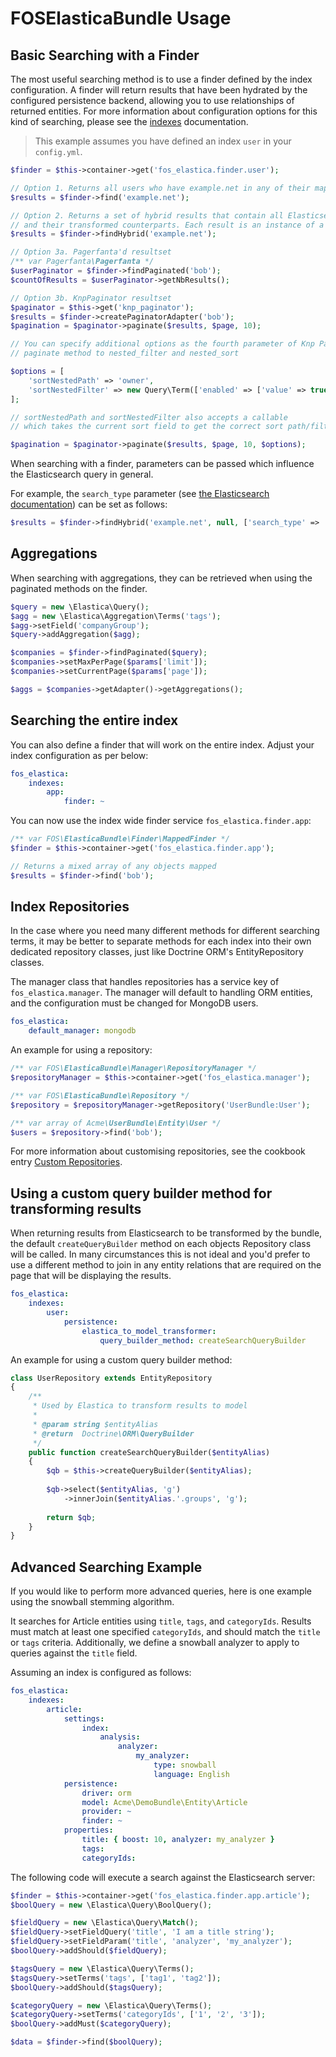 FOSElasticaBundle Usage
=======================

Basic Searching with a Finder
-----------------------------

The most useful searching method is to use a finder defined by the index configuration.
A finder will return results that have been hydrated by the configured persistence backend,
allowing you to use relationships of returned entities. For more information about
configuration options for this kind of searching, please see the [indexes](indexes.md)
documentation.

> This example assumes you have defined an index `user` in your `config.yml`.

```php
$finder = $this->container->get('fos_elastica.finder.user');

// Option 1. Returns all users who have example.net in any of their mapped fields
$results = $finder->find('example.net');

// Option 2. Returns a set of hybrid results that contain all Elasticsearch results
// and their transformed counterparts. Each result is an instance of a HybridResult
$results = $finder->findHybrid('example.net');

// Option 3a. Pagerfanta'd resultset
/** var Pagerfanta\Pagerfanta */
$userPaginator = $finder->findPaginated('bob');
$countOfResults = $userPaginator->getNbResults();

// Option 3b. KnpPaginator resultset
$paginator = $this->get('knp_paginator');
$results = $finder->createPaginatorAdapter('bob');
$pagination = $paginator->paginate($results, $page, 10);

// You can specify additional options as the fourth parameter of Knp Paginator
// paginate method to nested_filter and nested_sort

$options = [
    'sortNestedPath' => 'owner',
    'sortNestedFilter' => new Query\Term(['enabled' => ['value' => true]]),
];

// sortNestedPath and sortNestedFilter also accepts a callable
// which takes the current sort field to get the correct sort path/filter

$pagination = $paginator->paginate($results, $page, 10, $options);
```

When searching with a finder, parameters can be passed which influence the Elasticsearch query in general.

For example, the `search_type` parameter (see [the Elasticsearch documentation](https://www.elastic.co/guide/en/elasticsearch/reference/current/search-request-search-type.html))
can be set as follows:

```php
$results = $finder->findHybrid('example.net', null, ['search_type' => 'dfs_query_then_fetch']);
```

Aggregations
-----------------

When searching with aggregations, they can be retrieved when using the paginated
methods on the finder.

```php
$query = new \Elastica\Query();
$agg = new \Elastica\Aggregation\Terms('tags');
$agg->setField('companyGroup');
$query->addAggregation($agg);

$companies = $finder->findPaginated($query);
$companies->setMaxPerPage($params['limit']);
$companies->setCurrentPage($params['page']);

$aggs = $companies->getAdapter()->getAggregations();
```

Searching the entire index
--------------------------

You can also define a finder that will work on the entire index. Adjust your index
configuration as per below:

```yaml
fos_elastica:
    indexes:
        app:
            finder: ~
```

You can now use the index wide finder service `fos_elastica.finder.app`:

```php
/** var FOS\ElasticaBundle\Finder\MappedFinder */
$finder = $this->container->get('fos_elastica.finder.app');

// Returns a mixed array of any objects mapped
$results = $finder->find('bob');
```

Index Repositories
-----------------

In the case where you need many different methods for different searching terms, it
may be better to separate methods for each index into their own dedicated repository
classes, just like Doctrine ORM's EntityRepository classes.

The manager class that handles repositories has a service key of `fos_elastica.manager`.
The manager will default to handling ORM entities, and the configuration must be changed
for MongoDB users.

```yaml
fos_elastica:
    default_manager: mongodb
```

An example for using a repository:

```php
/** var FOS\ElasticaBundle\Manager\RepositoryManager */
$repositoryManager = $this->container->get('fos_elastica.manager');

/** var FOS\ElasticaBundle\Repository */
$repository = $repositoryManager->getRepository('UserBundle:User');

/** var array of Acme\UserBundle\Entity\User */
$users = $repository->find('bob');
```

For more information about customising repositories, see the cookbook entry
[Custom Repositories](cookbook/custom-repositories.md).

Using a custom query builder method for transforming results
------------------------------------------------------------

When returning results from Elasticsearch to be transformed by the bundle, the default
`createQueryBuilder` method on each objects Repository class will be called. In many
circumstances this is not ideal and you'd prefer to use a different method to join in
any entity relations that are required on the page that will be displaying the results.

```yaml
fos_elastica:
    indexes:
        user:
            persistence:
                elastica_to_model_transformer:
                    query_builder_method: createSearchQueryBuilder
```

An example for using a custom query builder method:

```php
class UserRepository extends EntityRepository
{
    /**
     * Used by Elastica to transform results to model
     * 
     * @param string $entityAlias
     * @return  Doctrine\ORM\QueryBuilder
     */
    public function createSearchQueryBuilder($entityAlias)
    {
        $qb = $this->createQueryBuilder($entityAlias);
        
        $qb->select($entityAlias, 'g')
            ->innerJoin($entityAlias.'.groups', 'g');
            
        return $qb;
    }
}
```

Advanced Searching Example
--------------------------

If you would like to perform more advanced queries, here is one example using
the snowball stemming algorithm.

It searches for Article entities using `title`, `tags`, and `categoryIds`.
Results must match at least one specified `categoryIds`, and should match the
`title` or `tags` criteria. Additionally, we define a snowball analyzer to
apply to queries against the `title` field.

Assuming an index is configured as follows:

```yaml
fos_elastica:
    indexes:
        article:
            settings:
                index:
                    analysis:
                        analyzer:
                            my_analyzer:
                                type: snowball
                                language: English
            persistence:
                driver: orm
                model: Acme\DemoBundle\Entity\Article
                provider: ~
                finder: ~
            properties:
                title: { boost: 10, analyzer: my_analyzer }
                tags:
                categoryIds:
```

The following code will execute a search against the Elasticsearch server:

```php
$finder = $this->container->get('fos_elastica.finder.app.article');
$boolQuery = new \Elastica\Query\BoolQuery();

$fieldQuery = new \Elastica\Query\Match();
$fieldQuery->setFieldQuery('title', 'I am a title string');
$fieldQuery->setFieldParam('title', 'analyzer', 'my_analyzer');
$boolQuery->addShould($fieldQuery);

$tagsQuery = new \Elastica\Query\Terms();
$tagsQuery->setTerms('tags', ['tag1', 'tag2']);
$boolQuery->addShould($tagsQuery);

$categoryQuery = new \Elastica\Query\Terms();
$categoryQuery->setTerms('categoryIds', ['1', '2', '3']);
$boolQuery->addMust($categoryQuery);

$data = $finder->find($boolQuery);
```
